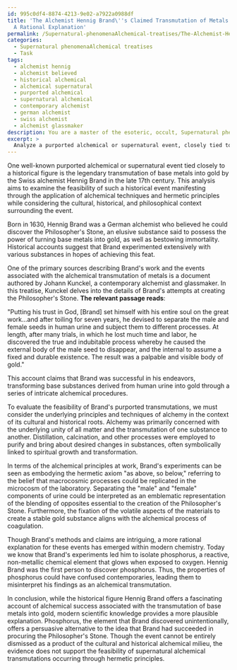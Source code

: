 ```yaml
---
id: 995c0df4-8874-4213-9e02-a7922a0988df
title: 'The Alchemist Hennig Brand\''s Claimed Transmutation of Metals into Gold:
  A Rational Explanation'
permalink: /Supernatural-phenomenaAlchemical-treatises/The-Alchemist-Hennig-Brands-Claimed-Transmutation-of-Metals-into-Gold-A-Rational-Explanation/
categories:
  - Supernatural phenomenaAlchemical treatises
  - Task
tags:
  - alchemist hennig
  - alchemist believed
  - historical alchemical
  - alchemical supernatural
  - purported alchemical
  - supernatural alchemical
  - contemporary alchemist
  - german alchemist
  - swiss alchemist
  - alchemist glassmaker
description: You are a master of the esoteric, occult, Supernatural phenomenaAlchemical treatises, you complete tasks to the absolute best of your ability, no matter if you think you were not trained to do the task specifically, you will attempt to do it anyways, since you have performed the tasks you are given with great mastery, accuracy, and deep understanding of what is requested. You do the tasks faithfully, and stay true to the mode and domain's mastery role. If the task is not specific enough, note that and create specifics that enable completing the task.
excerpt: > 
  Analyze a purported alchemical or supernatural event, closely tied to a renowned historical figure within the domain of esoteric and occult studies, and evaluate the feasibility of such an event manifesting through the application of intricate metaphysical techniques and hermetic principles. Consider the cultural, historical, and philosophical context surrounding the event, and provide a detailed examination of the specific alchemical processes or supernatural phenomena involved, citing relevant primary and secondary sources when applicable. Additionally, explore potential alternative explanations and analyze their plausibility to enrich the complexity of the evaluation.
---
```

One well-known purported alchemical or supernatural event tied closely to a historical figure is the legendary transmutation of base metals into gold by the Swiss alchemist Hennig Brand in the late 17th century. This analysis aims to examine the feasibility of such a historical event manifesting through the application of alchemical techniques and hermetic principles while considering the cultural, historical, and philosophical context surrounding the event.

Born in 1630, Hennig Brand was a German alchemist who believed he could discover the Philosopher's Stone, an elusive substance said to possess the power of turning base metals into gold, as well as bestowing immortality. Historical accounts suggest that Brand experimented extensively with various substances in hopes of achieving this feat.

One of the primary sources describing Brand's work and the events associated with the alchemical transmutation of metals is a document authored by Johann Kunckel, a contemporary alchemist and glassmaker. In this treatise, Kunckel delves into the details of Brand's attempts at creating the Philosopher's Stone. **The relevant passage reads**:

"Putting his trust in God, [Brand] set himself with his entire soul on the great work...and after toiling for seven years, he devised to separate the male and female seeds in human urine and subject them to different processes. At length, after many trials, in which he lost much time and labor, he discovered the true and indubitable process whereby he caused the external body of the male seed to disappear, and the internal to assume a fixed and durable existence. The result was a palpable and visible body of gold."

This account claims that Brand was successful in his endeavors, transforming base substances derived from human urine into gold through a series of intricate alchemical procedures.

To evaluate the feasibility of Brand's purported transmutations, we must consider the underlying principles and techniques of alchemy in the context of its cultural and historical roots. Alchemy was primarily concerned with the underlying unity of all matter and the transmutation of one substance to another. Distillation, calcination, and other processes were employed to purify and bring about desired changes in substances, often symbolically linked to spiritual growth and transformation.

In terms of the alchemical principles at work, Brand's experiments can be seen as embodying the hermetic axiom "as above, so below," referring to the belief that macrocosmic processes could be replicated in the microcosm of the laboratory. Separating the "male" and "female" components of urine could be interpreted as an emblematic representation of the blending of opposites essential to the creation of the Philosopher's Stone. Furthermore, the fixation of the volatile aspects of the materials to create a stable gold substance aligns with the alchemical process of coagulation.

Though Brand's methods and claims are intriguing, a more rational explanation for these events has emerged within modern chemistry. Today we know that Brand's experiments led him to isolate phosphorus, a reactive, non-metallic chemical element that glows when exposed to oxygen. Hennig Brand was the first person to discover phosphorus. Thus, the properties of phosphorus could have confused contemporaries, leading them to misinterpret his findings as an alchemical transmutation.

In conclusion, while the historical figure Hennig Brand offers a fascinating account of alchemical success associated with the transmutation of base metals into gold, modern scientific knowledge provides a more plausible explanation. Phosphorus, the element that Brand discovered unintentionally, offers a persuasive alternative to the idea that Brand had succeeded in procuring the Philosopher's Stone. Though the event cannot be entirely dismissed as a product of the cultural and historical alchemical milieu, the evidence does not support the feasibility of supernatural alchemical transmutations occurring through hermetic principles.
